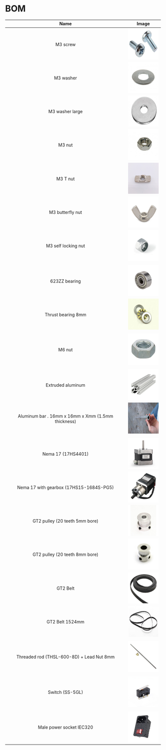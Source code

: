 # BOM

| Name | Image |
| :---: | --- |
| M3 screw | <a href="./m3_screw.jpg"><img src="./m3_screw.jpg" width="100" height="100"></a> | 
| M3 washer | <a href="./m3_washer.jpg"><img src="./m3_washer.jpg" width="100" height="100"></a> | 
| M3 washer large | <a href="./m3_washer_large.png"><img src="./m3_washer_large.png" width="100" height="100"></a> | 
| M3 nut | <a href="./m3_nut.jpg"><img src="./m3_nut.jpg" width="100" height="100"></a> | 
| M3 T nut | <a href="./m3_T_nut.jpg"><img src="./m3_T_nut.jpg" width="100" height="100"></a> | 
| M3 butterfly nut | <a href="./m3_butterfly_nut.jpg"><img src="./m3_butterfly_nut.jpg" width="100" height="100"></a> | 
| M3 self locking nut | <a href="./m3_self_locking_nut.jpg"><img src="./m3_self_locking_nut.jpg" width="100" height="100"></a> | 
| | | 
| 623ZZ bearing | <a href="./623ZZ_bearing.jpg"><img src="./623ZZ_bearing.jpg" width="100" height="100"></a> | 
| Thrust bearing 8mm | <a href="./thrust_bearing_8mm.jpg"><img src="./thrust_bearing_8mm.jpg" width="100" height="100"></a> | 
| | |
| M6 nut | <a href="./m6_nut.jpg"><img src="./m6_nut.jpg" width="100" height="100"></a> | 
| | | 
| Extruded aluminum | <a href="./m6_nut.jpg"><img src="./extruded_aluminum.jpg" width="100" height="100"></a> | 
| Aluminum bar . 16mm x 16mm x Xmm (1.5mm thickness) | <a href="./aluminum_bar.jpg"><img src="./aluminum_bar.jpg" width="100" height="100"></a> | 
| | | 
| Nema 17 (17HS4401) | <a href="./nema_17.jpg"><img src="./nema_17.jpg" width="100" height="100"></a> | 
| Nema 17 with gearbox (17HS15-1684S-PG5) | <a href="./nema_17_gearbox.jpg"><img src="./nema_17_gearbox.jpg" width="100" height="100"></a> | 
| GT2 pulley (20 teeth 5mm bore)| <a href="./GT2_pulley_5mm.jpg"><img src="./GT2_pulley_5mm.jpg" width="100" height="100"></a> | 
| GT2 pulley (20 teeth 8mm bore)| <a href="./GT2_pulley_8mm.jpg"><img src="./GT2_pulley_8mm.jpg" width="100" height="100"></a> | 
| GT2 Belt | <a href="./gt2_belt.jpg"><img src="./gt2_belt.jpg" width="100" height="100"></a> | 
| GT2 Belt 1524mm | <a href="./gt2_belt_1524.jpg"><img src="./gt2_belt_1524.jpg" width="100" height="100"></a> | 
| | |
| Threaded rod (THSL-600-8D) + Lead Nut 8mm | <a href="./lead_screw.jpg"><img src="./lead_screw.jpg" width="100" height="100"></a> |
| | |
| Switch (SS-5GL) | <a href="./SS_5GL.jpg"><img src="./SS_5GL.jpg" width="100" height="100"></a> | 
| | |
| Male power socket IEC320  | <a href="./male_power_socket_iec320.jpg"><img src="./male_power_socket_iec320.jpg" width="100" height="100"></a> | 



